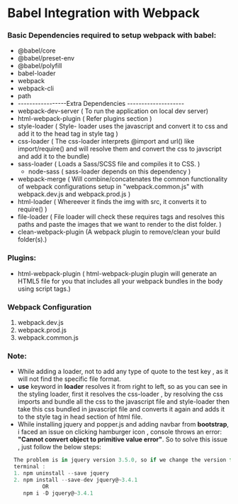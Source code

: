 # Babel Integration with Webpack

### Basic Dependencies required to setup webpack with babel:
* @babel/core
* @babel/preset-env
* @babel/polyfill
* babel-loader
* webpack
* webpack-cli
* path
* -----------------Extra Dependencies --------------------
* webpack-dev-server ( To run the application  on local dev server)
* html-webpack-plugin ( Refer plugins section )  
* style-loader  ( Style- loader uses the javascript and convert it to css and add it to the head tag in style tag )
* css-loader ( The css-loader interprets @import and url() like import/require() and will resolve them and convert the css to javscript and add it to the bundle)
* sass-loader ( Loads a Sass/SCSS file and compiles it to CSS. )
  * node-sass ( sass-loader depends on this dependency )
* webpack-merge ( Will combine/concatenates the common functionality of webpack configurations setup in                                  "webpack.common.js" with webpack.dev.js and webpack.prod.js )
* html-loader  ( Whereever it finds the img with src, it converts it to require() )
* file-loader  ( File loader will check these requires tags and resolves this paths and paste the images that we                     want to render to the dist folder. )
* clean-webpack-plugin (A webpack plugin to remove/clean your build folder(s).)

### Plugins:
* html-webpack-plugin ( html-webpack-plugin plugin will generate an HTML5 file for you that includes all your webpack bundles in the body using script tags.)

### Webpack Configuration
 1. webpack.dev.js
 2. webpack.prod.js
 3. webpack.common.js

### Note:
* While adding a loader, not to add any type of quote to the test key , as it will not find the specific file format.
* **use** keyword in **loader** resolves it from right to left, so as you can see in the styling loader, first it resolves the css-loader , by resolving the css imports and bundle all the css to the javascript file and style-loader then take this css bundled in javascript file and converts it again and adds it to the style tag in head section of html file.
* While installing jquery and popper.js and adding navbar from **bootstrap**, i faced an issue on clicking hamburger icon , console throws an error: **"Cannot convert object to primitive value error"**. So to solve this issue , just follow the below steps:
```javascript
  The problem is in jquery version 3.5.0, so if we change the version from 3.5.0 to 3.4.1, it will start working
  terminal :
  1. npm uninstall --save jquery
  2. npm install --save-dev jquery@~3.4.1
           OR
     npm i -D jquery@~3.4.1

```
